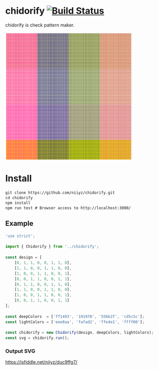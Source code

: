 # chidorify [![Build Status](https://secure.travis-ci.org/niiyz/chidorify.png?branch=master)](http://travis-ci.org/niiyz/chidorify)


chidorify is check pattern maker.

![screenshot](screenshot.png)

# Install

```
git clone https://github.com/niiyz/chidorify.git
cd chidorify
npm install
npm run test # Browser access to http://localhost:3000/
```

## Example

``` js
'use strict';

import { Chidorify } from '../chidorify';

const design = [
    [0, 1, 1, 0, 0, 1, 1, 0],
    [1, 1, 0, 0, 1, 1, 0, 0],
    [1, 0, 0, 1, 1, 0, 0, 1],
    [0, 0, 1, 1, 0, 0, 1, 1],
    [0, 1, 1, 0, 0, 1, 1, 0],
    [1, 1, 0, 0, 1, 1, 0, 0],
    [1, 0, 0, 1, 1, 0, 0, 1],
    [0, 0, 1, 1, 0, 0, 1, 1]
];

const deepColors  = ['ff1493', '191970', '556b2f', 'cd5c5c'];
const lightColors = ['eee8aa', 'fafad2', 'ffe4e1', 'ffff00'];

const chidorify = new Chidorify(design, deepColors, lightColors);
const svg = chidorify.run();
```

### Output SVG
https://jsfiddle.net/niiyz/duc9ffg7/
